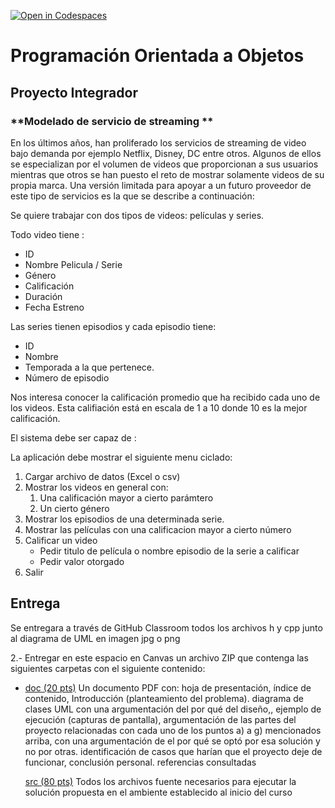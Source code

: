 [![Open in Codespaces](https://classroom.github.com/assets/launch-codespace-7f7980b617ed060a017424585567c406b6ee15c891e84e1186181d67ecf80aa0.svg)](https://classroom.github.com/open-in-codespaces?assignment_repo_id=11180782)
# Programación Orientada a Objetos 
## Proyecto Integrador

### **Modelado de servicio de streaming **

En los últimos años, han proliferado los servicios de streaming de video bajo demanda por ejemplo Netflix, Disney, DC entre otros. Algunos de ellos se especializan por el volumen de videos que proporcionan a sus usuarios mientras que otros se han puesto el reto de mostrar solamente videos de su propia marca. Una versión limitada para apoyar a un futuro proveedor de este tipo de servicios es la que se describe a continuación:

Se quiere trabajar con dos tipos de videos: películas y series. 

Todo video tiene :

-  ID
- Nombre Pelicula / Serie
- Género
- Calificación
- Duración 
- Fecha Estreno

Las series tienen episodios y cada episodio tiene:

- ID
- Nombre
- Temporada a la que pertenece.
- Número de episodio

Nos interesa conocer la calificación promedio que ha recibido cada uno de los videos. Esta califiación está en escala de 1 a 10 donde 10 es la mejor calificación.

El sistema debe ser capaz de :

La aplicación debe mostrar el siguiente menu ciclado:

1. Cargar archivo de datos (Excel o csv)
2. Mostrar los videos en general con:
   1.  Una calificación mayor a cierto parámtero 
   2.  Un cierto género
3.  Mostrar los episodios de una determinada serie.
4. Mostrar las películas con una calificacion mayor a cierto número
5. Calificar un video
   - Pedir titulo de película o nombre episodio de la serie a calificar
   - Pedir valor otorgado
6. Salir


## Entrega

Se entregara a través de GitHub Classroom todos los archivos h y cpp  junto al diagrama de UML en imagen jpg o png

   2.- Entregar en este espacio en Canvas un archivo ZIP que contenga las siguientes carpetas con el siguiente contenido:

-   <u>doc       (20 pts)</u>
      Un documento PDF con:
        hoja de presentación,
        índice de contenido,
        Introducción (planteamiento del problema).
        diagrama de clases UML con una argumentación del por qué del diseño,,
        ejemplo de ejecución (capturas de pantalla),
        argumentación de las partes del proyecto relacionadas con cada uno de los puntos a) a g) mencionados arriba, con una argumentación de el por qué se optó por esa solución y no por otras.
        identificación de casos que harían que el proyecto deje de funcionar,
        conclusión personal.
        referencias consultadas

      <u>src       (80 pts)</u>
         Todos los archivos fuente necesarios para ejecutar la solución propuesta en el ambiente establecido al inicio del curso